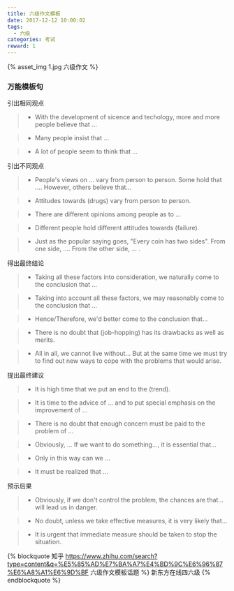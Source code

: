 ```yaml
---
title: 六级作文模板
date: 2017-12-12 10:00:02
tags:
  - 六级
categories: 考试
reward: 1
---
```

{% asset_img 1.jpg 六级作文 %}
<!-- more -->
### 万能模板句

引出相同观点

> * With the development of sicence and techology, more and more people believe that ...

> * Many people insist that ...

> * A lot of people seem to think that ...

引出不同观点

> * People's views on ... vary from person to person. Some hold that .... However, others believe that...

> * Attitudes towards (drugs) vary from person to person.

> * There are different opinions among people as to ...

> * Different people hold different attitudes towards (failure).

> * Just as the popular saying goes, "Every coin has two sides". From one side, .... From the other side, ... .

得出最终结论

> *  Taking all these factors into consideration, we naturally come to the conclusion that ...

> * Taking into account all these factors, we may reasonably come to the conclusion that ...

> * Hence/Therefore, we'd better come to the conclusion that...

> * There is no doubt that (job-hopping) has its drawbacks as well as merits.

> * All in all, we cannot live without... But at the same time we must try to find out new ways to cope with the problems that would arise.

提出最终建议

> * It is high time that we put an end to the (trend).

> * It is time to the advice of ... and to put special emphasis on the improvement of ...

> * There is no doubt that enough concern must be paid to the problem of ...

> * Obviously, ... If we want to do something..., it is essential that...

> * Only in this way can we ...

> * It must be realized that ...

预示后果

> * Obviously, if we don't control the problem, the chances are that... will lead us in danger.

> * No doubt, unless we take effective measures, it is very likely that...

> * It is urgent that immediate measure should be taken to stop the situation.

{% blockquote 知乎  https://www.zhihu.com/search?type=content&q=%E5%85%AD%E7%BA%A7%E4%BD%9C%E6%96%87%E6%A8%A1%E6%9D%BF 六级作文模板话题 %}
新东方在线四六级
{% endblockquote %}
